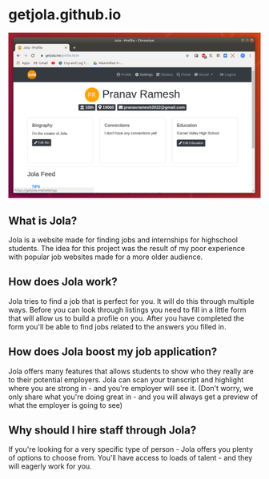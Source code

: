 # getjola.github.io
![alt text](https://raw.githubusercontent.com/getjola/getjola.github.io/master/Screenshot%20from%202019-12-03%2019-42-26.png)

## What is Jola?
Jola is a website made for finding jobs and internships for highschool students. The idea for this project was the result of my poor experience with popular job websites made for a more older audience.

## How does Jola work?
Jola tries to find a job that is perfect for you. It will do this through multiple ways. Before you can look through listings you need to fill in a little form that will allow us to build a profile on you. After you have completed the form you'll be able to find jobs related to the answers you filled in.

## How does Jola boost my job application?
Jola offers many features that allows students to show who they really are to their potential employers. Jola can scan your transcript and highlight where you are strong in - and you're employer will see it. (Don't worry, we only share what you're doing great in - and you will always get a preview of what the employer is going to see)

## Why should I hire staff through Jola?
If you're looking for a very specific type of person - Jola offers you plenty of options to choose from. You'll have access to loads of talent - and they will eagerly work for you.
